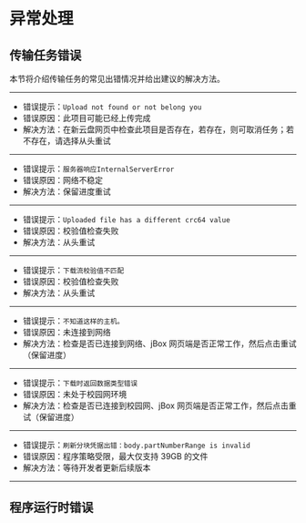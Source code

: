 # 异常处理
## 传输任务错误
本节将介绍传输任务的常见出错情况并给出建议的解决方法。
***
- 错误提示：`Upload not found or not belong you`
- 错误原因：此项目可能已经上传完成
- 解决方法：在新云盘网页中检查此项目是否存在，若存在，则可取消任务；若不存在，请选择从头重试
***
- 错误提示：`服务器响应InternalServerError`
- 错误原因：网络不稳定
- 解决方法：保留进度重试
***
- 错误提示：`Uploaded file has a different crc64 value`
- 错误原因：校验值检查失败
- 解决方法：从头重试
***
- 错误提示：`下载流校验值不匹配`
- 错误原因：校验值检查失败
- 解决方法：从头重试
***
- 错误提示：`不知道这样的主机。`
- 错误原因：未连接到网络
- 解决方法：检查是否已连接到网络、jBox 网页端是否正常工作，然后点击重试（保留进度）
***
- 错误提示：`下载时返回数据类型错误`
- 错误原因：未处于校园网环境
- 解决方法：检查是否已连接到校园网、jBox 网页端是否正常工作，然后点击重试（保留进度）
***
- 错误提示：`刷新分块凭据出错：body.partNumberRange is invalid`
- 错误原因：程序策略受限，最大仅支持 39GB 的文件
- 解决方法：等待开发者更新后续版本
***

## 程序运行时错误
